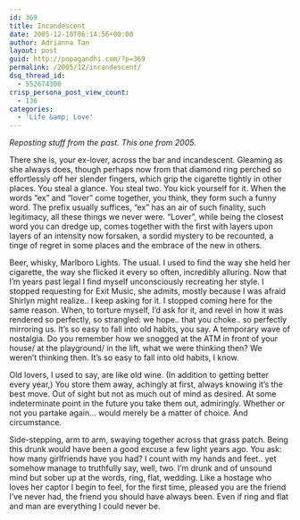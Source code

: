 ```yaml
---
id: 369
title: Incandescent
date: 2005-12-10T06:14:56+00:00
author: Adrianna Tan
layout: post
guid: http://popagandhi.com/?p=369
permalink: /2005/12/incandescent/
dsq_thread_id:
  - 552674300
crisp_persona_post_view_count:
  - 136
categories:
  - 'Life &amp; Love'
---
```

_Reposting stuff from the past. This one from 2005._

There she is, your ex-lover, across the bar and incandescent. Gleaming as she always does, though perhaps now from that diamond ring perched so effortlessly off her slender fingers, which grip the cigarette tightly in other places. You steal a glance. You steal two. You kick yourself for it. When the words “ex” and “lover” come together, you think, they form such a funny word. The prefix usually suffices, “ex” has an air of such finality, such legitimacy, all these things we never were. “Lover”, while being the closest word you can dredge up, comes together with the first with layers upon layers of an intensity now forsaken, a sordid mystery to be recounted, a tinge of regret in some places and the embrace of the new in others.

Beer, whisky, Marlboro Lights. The usual. I used to find the way she held her cigarette, the way she flicked it every so often, incredibly alluring. Now that I’m years past legal I find myself unconsciously recreating her style. I stopped requesting for Exit Music, she admits, mostly because I was afraid Shirlyn might realize.. I keep asking for it. I stopped coming here for the same reason. When, to torture myself, I’d ask for it, and revel in how it was rendered so perfectly, so strangled: we hope.. that you choke.. so perfectly mirroring us. It’s so easy to fall into old habits, you say. A temporary wave of nostalgia. Do you remember how we snogged at the ATM in front of your house/ at the playground/ in the lift, what we were thinking then? We weren’t thinking then. It’s so easy to fall into old habits, I know.

Old lovers, I used to say, are like old wine. (In addition to getting better every year,) You store them away, achingly at first, always knowing it’s the best move. Out of sight but not as much out of mind as desired. At some indeterminate point in the future you take them out, admiringly. Whether or not you partake again… would merely be a matter of choice. And circumstance.

Side-stepping, arm to arm, swaying together across that grass patch. Being this drunk would have been a good excuse a few light years ago. You ask: how many girlfriends have you had? I count with my hands and feet.. yet somehow manage to truthfully say, well, two. I’m drunk and of unsound mind but sober up at the words, ring, flat, wedding. Like a hostage who loves her captor I begin to feel, for the first time, pleased you are the friend I’ve never had, the friend you should have always been. Even if ring and flat and man are everything I could never be.